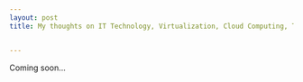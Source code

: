 ```yaml
---
layout: post
title: My thoughts on IT Technology, Virtualization, Cloud Computing, Tools and Freelancing.


---
```


Coming soon...
